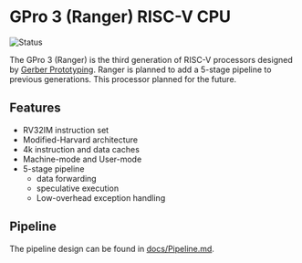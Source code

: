 # GPro 3 (Ranger) RISC-V CPU

![Status](https://img.shields.io/badge/status-planned-blue)
<!-- ![Sim](https://img.shields.io/badge/simulation-passing-green) -->
<!-- ![FPGA](https://img.shields.io/badge/FPGA-failing-red) -->


The GPro 3 (Ranger) is the third generation of RISC-V processors designed by
[Gerber Prototyping](https://g-proto.com).  Ranger is planned to add a 5-stage
pipeline to previous generations. This processor planned for the future.

## Features

- RV32IM instruction set
- Modified-Harvard architecture
- 4k instruction and data caches
- Machine-mode and User-mode
- 5-stage pipeline
  - data forwarding
  - speculative execution
  - Low-overhead exception handling

## Pipeline

The pipeline design can be found in [docs/Pipeline.md](./docs/Pipeline.md).
